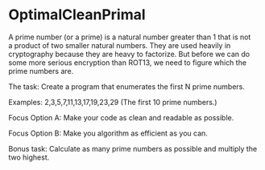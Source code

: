 # OptimalCleanPrimal
A prime number (or a prime) is a natural number greater than 1 that is not a product of two smaller natural numbers. They are used heavily in cryptography because they are heavy to factorize. But before we can do some more serious encryption than ROT13, we need to figure which the prime numbers are.

The task: Create a program that enumerates the first N prime numbers.

Examples: 2,3,5,7,11,13,17,19,23,29 (The first 10 prime numbers.)

Focus Option A: Make your code as clean and readable as possible.

Focus Option B: Make you algorithm as efficient as you can.

Bonus task: Calculate as many prime numbers as possible and multiply the two highest.